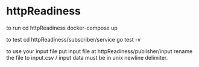 # httpReadiness
to run
cd httpReadiness
docker-compose up

to test
cd httpReadiness/subscriber/service
go test -v

to use your input file
put input file at httpReadiness/publisher/input
rename the file to input.csv / input data must be in unix newline delimiter.
